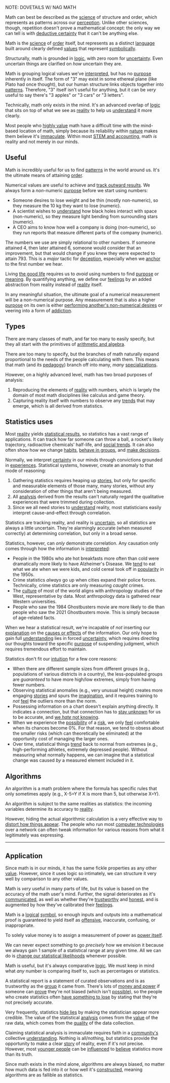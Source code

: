 
NOTE: DOVETAILS W/ NAG MATH

Math can best be described as the [science](science.md) of structure and order, which represents as patterns across our [perception](image.md). Unlike other sciences, though, repetition doesn't prove a mathematical concept: the only way we can tell is with [deductive certainty](logic.md) that it can't be anything else.

Math is the [science](science.md) of [order](unknown.md) itself, but represents as a distinct [language](language.md) built around clearly defined [values](values.md) that represent [symbolically](symbols.md).

Structurally, math is grounded in [logic](logic.md), with zero room for [uncertainty](understanding-certainty.md). Even uncertain things are clarified on *how* uncertain they are.

Math is grouping logical values we've [interpreted](image.md), but has no [purpose](purpose.md) inherently in itself. The form of "3" may exist in some ethereal plane (like Plato had once thought), but our human structure links objects together into [patterns](symbols.md). Therefore, "3" itself isn't useful for anything, but it can be *very* useful to say there's "3 apples" or "3 cars" or "3 letters".

Technically, math only exists in the mind. It's an advanced overlap of [logic](logic.md) that sits on top of what we see as [reality](reality.md) to help us [understand](understanding.md) it more clearly.

Most people who [highly value](understanding-certainty.md) math have a difficult time with the mind-based location of math, simply because its reliability within [nature](reality.md) makes them believe it's [immaculate](religion.md). Within most [STEM and accounting](jobs-spcialization.md), math *is* reality and not merely in our minds.

## Useful

Math is incredibly useful for us to find [patterns](symbols.md) in the world around us. It's the ultimate means of attaining [order](unknown.md).

Numerical values are useful to achieve and [track outward results](results.md). We always form a *non*-numeric [purpose](purpose.md) before we start using numbers:

- Someone desires to lose weight and be thin (mostly non-numeric), so they measure the 10 kg they want to lose (numeric).
- A scientist wishes to [understand](understanding.md) how black holes interact with space (non-numeric), so they measure light bending from surrounding stars (numeric).
- A CEO aims to know how well a company is doing (non-numeric), so they run reports that measure different parts of the company (numeric).

The numbers we use are simply relational to other numbers. If someone attained 4, then later attained 6, someone would consider that an improvement, but that would change if you knew they were expected to attain 793. This is a *major* tactic for [deception](image-distortion.md), especially when we [anchor](mind-bias.md) to the first number we hear.

Living [the good life](goodlife.md) requires us to *avoid* using numbers to find [purpose](purpose.md) or [meaning](meaning.md). By quantifying anything, we define our [feelings](mind-feelings.md) by an added abstraction from reality instead of [reality](reality.md) itself.

In any meaningful situation, the ultimate goal of a numerical measurement will be a non-numerical purpose. Any measurement that is also a higher [purpose](purpose.md) on its own is either [performing another's non-numerical desires](groups-member.md) or veering into a form of [addiction](addiction.md).

## Types

There are many classes of math, and far too many to easily specify, but they all start with the primitives of [arithmetic and algebra](math.md).

There are too many to specify, but the branches of math naturally expand proportional to the needs of the people calculating with them. This means that math (and its [pedagogy](education.md)) branch off into many, *many* [specializations](jobs-spcialization.md).

However, on a highly advanced level, math has two broad purposes of analysis:

1. Reproducing the elements of [reality](reality.md) with numbers, which is largely the domain of most math disciplines like calculus and game theory.
2. Capturing reality itself with numbers to observe any [trends](trends.md) that may emerge, which is all derived from statistics.

## Statistics uses

Most [reality](reality.md) yields [statistical results](math-stat.md), so statistics has a vast range of applications. It can track how far someone can throw a ball, a rocket's likely trajectory, radioactive chemicals' half-life, and [social trends](trends.md). It can also often show how we change [habits](habits.md), [behave in groups](groups-member.md), and [make decisions](decisions.md).

Normally, we interpret [certainty](understanding-certainty.md) in our minds through convictions grounded in [experiences](understanding.md). Statistical systems, however, create an anomaly to that mode of reasoning:

1. Gathering statistics requires heaping up [stories](stories.md), but only for specific and measurable elements of those many, many stories, without any consideration of other things that aren't being measured.
2. All [analysis](logic.md) derived from the results can't naturally regard the qualitative experiences that were trimmed during collection.
3. Since we all need stories to [understand](understanding.md) reality, most statisticians easily interpret cause-and-effect through correlation.

Statistics are tracking reality, and reality is [uncertain](understanding-certainty.md), so all statistics are always a little uncertain. They're alarmingly accurate (when measured correctly) at determining correlation, but only in a broad sense.

Statistics, however, can *only* demonstrate correlation. Any causation only comes through how the information is [interpreted](stories.md):

- People in the 1980s who ate hot breakfasts more often than cold were dramatically more likely to have Alzheimer's Disease. We [tend](habits.md) to eat what we ate when we were kids, and cold cereal took off in [popularity](trends.md) in the 1950s.
- Crime statistics *always* go up when cities expand their police forces. Technically, crime statistics are only measuring *caught* crimes.
- The [culture](culture.md) of most of the world aligns with anthropology studies of the West, representative by data. Most anthropology data is gathered near Western universities.
- People who saw the 1984 Ghostbusters movie are more likely to die than people who saw the 2021 Ghostbusters movie. This is simply because of age-related facts.

When we hear a statistical result, we're incapable of *not* inserting our [explanation](logic.md) on the [causes or effects](stories.md) of the information. Our only hope to gain full [understanding](understanding.md) lies in forced [uncertainty](understanding-certainty.md), which requires directing our thoughts toward the specific [purpose](purpose.md) of suspending judgment, which requires tremendous effort to maintain.

Statistics don't fit our [intuition](mind-feelings.md) for a few core reasons:

- When there are different sample sizes from different groups (e.g., populations of various districts in a country), the less-populated groups are *guaranteed* to have more high/low extremes, simply from having fewer numbers.
- Observing statistical anomalies (e.g., very unusual height) creates more engaging [stories](stories.md) and spurs the [imagination](imagination.md), and it requires training to *not* [feel](mind-feelings.md) the outliers more than the norm.
- Possessing information on a chart doesn't explain anything directly. It indicates a connection, but that connection has to [stay unknown](unknown.md) for us to be accurate, and [we *hate* not knowing](purpose.md).
- When we experience the [possibility](imagination.md) of a [risk](safety.md), we only [feel](mind-feelings.md) comfortable when its chances become 0%. For that reason, we tend to obsess about the smaller risks (which can theoretically be eliminated) at the opportunity cost of managing the larger ones.
- Over time, statistical things [trend](trends.md) back to normal from extremes (e.g., high-performing athletes, extremely depressed people). Without measuring what normally happens, we can imagine that a statistical change was caused *by* a measured element included in it.

## Algorithms

An algorithm is a math problem where the formula has specific rules that only sometimes apply (e.g., X-5=Y if X is more than 5, but otherwise X=Y).

An algorithm is subject to the same realities as statistics: the incoming variables determine its accuracy to [reality](reality.md).

However, hiding the actual algorithmic calculation is a very effective way to [distort how things appear](image-distortion.md). The people who run most [computer technologies](technology.md) over a network can often tweak information for various reasons from what it legitimately was expressing.

* * * * *

## Application

Since math is in our minds, it has the same fickle properties as any other [value](values.md). However, since it uses logic so intimately, we can structure it very well by comparison to any other values.

Math is *very* useful in many parts of life, but its value is based on the accuracy of the math user's mind. Further, the signal deteriorates as it's [communicated](stories-storytellers.md), as well as whether they're [trustworthy](understanding-certainty.md) and [honest](people-lying.md), and is augmented by how they've calibrated their [feelings](mind-feelings.md).

Math is a [logical](logic.md) [symbol](symbols.md), so enough inputs and outputs into a mathematical proof is guaranteed to yield itself as [offensive](morality-taboo.md), inaccurate, confusing, or inappropriate.

To solely value money is to assign a measurement of power as [power itself](power.md).

We can never expect something to go *precisely* how we envision it because we always gain 1 sample of a statistical range at any given time. All we can do is [change our statistical likelihoods](success-2_attitude.md) whenever possible.

Math is useful, but it's always comparative [logic](logic.md). We must keep in mind what *any* number is comparing itself to, such as percentages or statistics.

A statistical report is a statement of curated observations and is as trustworthy as the [group](groups-small.md) it came from. There's lots of [money and power](power.md) if someone can [prove](influence.md) they're not biased (which isn't [possible](mind-bias.md)), so the people who create statistics often [have something to lose](power-types.md) by stating that they're not precisely accurate.

Very frequently, statistics [hide lies](image-distortion.md) by making the statistician appear more credible. The value of the statistical [analysis](logic.md) comes from the [value](creations.md) of the raw data, which comes from the [quality](values-quality.md) of the data collection.

Claiming statistical analysis is immaculate requires faith in a [community's](groups-member.md) collective [understanding](understanding.md). Nothing is all/nothing, but statistics provide the opportunity to make a clear [story](stories.md) of reality, even if it's not precise. However, most [younger people](maturity.md) can be [influenced](influence.md) to [believe](understanding-certainty.md) statistics more than its truth.

Since math exists in the mind alone, algorithms are always biased, no matter how much data is fed into it or how well it's [constructed](creations.md), meaning algorithms are as fallible as statistics.
